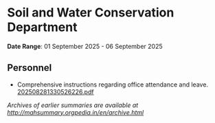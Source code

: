# Soil and Water Conservation Department

**Date Range**: 01 September 2025 - 06 September 2025


## Personnel
- Comprehensive instructions regarding office attendance and leave.\
  [202508281330526226.pdf](https://gr.maharashtra.gov.in/Site/Upload/Government%20Resolutions/English/202508281330526226.pdf)


*Archives of earlier summaries are available at http://mahsummary.orgpedia.in/en/archive.html*
